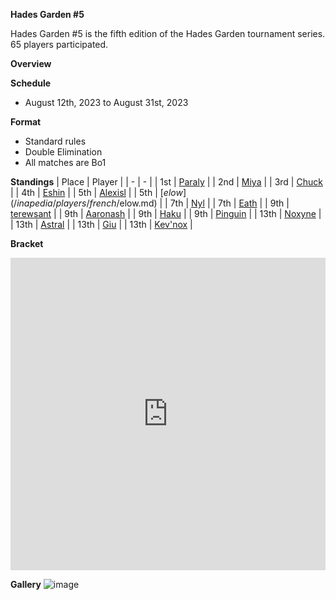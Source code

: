 ******Hades Garden #5******

Hades Garden #5 is the fifth edition of the Hades Garden tournament series.
65 players participated.

****Overview****

**Schedule**
- August 12th, 2023 to August 31st, 2023

**Format**
- Standard rules
- Double Elimination
- All matches are Bo1

****Standings****
| Place | Player |
| - | - |
| 1st | [Paraly](/inapedia/players/japanese/paraly.md) |
| 2nd | [Miya](/inapedia/players/japanese/miya.md) |
| 3rd | [Chuck](/inapedia/players/china/chuck.md) |
| 4th | [Eshin](/inapedia/players/japanese/eshin.md) | 
| 5th | [Alexisl](/inapedia/players/french/alexisl.md) |
| 5th | [$elow](/inapedia/players/french/$elow.md) | 
| 7th | [Nyl](/inapedia/players/others/nyl.md) |
| 7th | [Eath](/inapedia/players/belgian/eath.md) |
| 9th | [terewsant](/inapedia/players/polish/terewsant.md) |
| 9th | [Aaronash](/inapedia/players/italian/aaronash.md) |
| 9th | [Haku](/inapedia/players/german/haku.md) |
| 9th | [Pinguin](/inapedia/players/french/pinguin.md) |
| 13th | [Noxyne](/inapedia/players/french/noxyne.md) |
| 13th | [Astral](/inapedia/players/french/astral.md) |
| 13th | [Giu](/inapedia/players/italian/giu.md) |
| 13th | [Kev'nox](/inapedia/players/french/kevnox.md) |

****Bracket****
<iframe src="https://challonge.com/fr/ythg4qy3/module" width="100%" height="500" frameborder="0" scrolling="auto" allowtransparency="true"></iframe>

****Gallery****
![image](https://github.com/inabikarilibrary/inalib/assets/110833255/0e8c21b4-680d-41b0-be68-bdbc9778c959)

